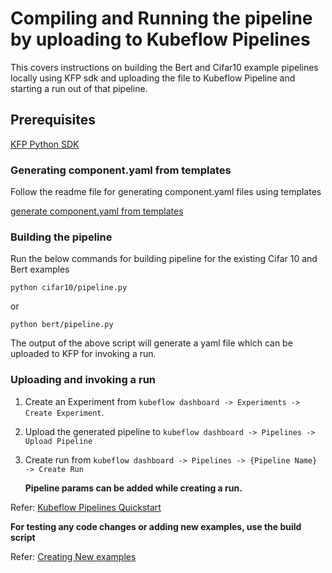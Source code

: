 # Compiling and Running the pipeline by uploading to Kubeflow Pipelines

This covers instructions on building the Bert and Cifar10 example pipelines locally using KFP sdk and uploading the file to Kubeflow Pipeline and starting a run out of that pipeline.

## Prerequisites

[KFP Python SDK](https://github.com/kubeflow/pipelines/tree/master/sdk/python)

### Generating component.yaml from templates

Follow the readme file for generating component.yaml files using templates

[generate component.yaml from templates](utils/template-generation.md)

### Building the pipeline

Run the below commands for building pipeline for the existing Cifar 10 and Bert examples

`python cifar10/pipeline.py`

or

`python bert/pipeline.py`

The output of the above script will generate a yaml file which can be uploaded to KFP for invoking a run.

### Uploading and invoking a run

  1. Create an Experiment from `kubeflow dashboard -> Experiments -> Create Experiment`.
  2. Upload the generated pipeline to `kubeflow dashboard -> Pipelines -> Upload Pipeline`
  3. Create run from `kubeflow dashboard -> Pipelines -> {Pipeline Name} -> Create Run`

      **Pipeline params can be added while creating a run.**

  Refer: [Kubeflow Pipelines Quickstart](https://www.kubeflow.org/docs/components/pipelines/pipelines-quickstart/)

**For testing any code changes or adding new examples, use the build script**

  Refer: [Creating New examples](README.md##Adding-new-example)
